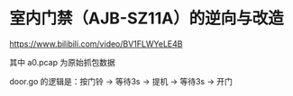 # 室内门禁（AJB-SZ11A）的逆向与改造

https://www.bilibili.com/video/BV1FLWYeLE4B

其中 a0.pcap 为原始抓包数据

door.go 的逻辑是：按门铃 -> 等待3s -> 提机 -> 等待3s -> 开门
